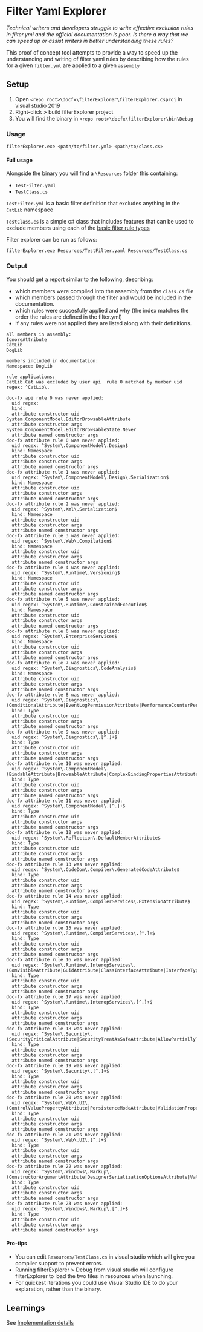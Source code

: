 # Filter Yaml Explorer

_Technical writers and developers struggle to write effective exclusion rules in filter.yml and the official documentation is poor. Is there a way that we can speed up or assist writers in better understanding these rules?_

This proof of concept tool attempts to provide a way to speed up the understanding and writing of filter yaml rules by describing how the rules for a given `filter.yml` are applied to a given `assembly`

## Setup

1. Open `<repo root>\docfx\filterExplorer\filterExplorer.csproj` in visual studio 2019
1. Right-click > build filterExplorer project
1. You will find the binary in `<repo root>\docfx\filterExplorer\bin\Debug`

### Usage

```
filterExplorer.exe <path/to/filter.yml> <path/to/class.cs>
```

#### Full usage

Alongside the binary you will find a `\Resources` folder this containing:

- `TestFilter.yaml`
- `TestClass.cs`

`TestFilter.yml` is a basic filter definition that excludes anything in the `CatLib` namespace

`TestClass.cs` is a simple c# class that includes features that can be used to exclude members using each of the [basic filter rule types](https://dotnet.github.io/docfx/tutorial/howto_filter_out_unwanted_apis_attributes.html)

Filter explorer can be run as follows:

```
filterExplorer.exe Resources/TestFilter.yaml Resources/TestClass.cs
```

### Output

You should get a report similar to the following, describing:

- which members were compiled into the assembly from the `class.cs` file
- which members passed through the filter and would be included in the documentation.
- which rules were succesfully applied and why (the index matches the order the rules are defined in the filter.yml)
- If any rules were not applied they are listed along with their definitions.

```
all members in assembly:
IgnoreAttribute
CatLib
DogLib

members included in documentation:
Namespace: DogLib

rule applications:
CatLib.Cat was excluded by user api  rule 0 matched by member uid regex: ^CatLib\.

doc-fx api rule 0 was never applied:
  uid regex:
  kind:
  attribute constructor uid System.ComponentModel.EditorBrowsableAttribute
  attribute constructor args System.ComponentModel.EditorBrowsableState.Never
  attribute named constructor args
doc-fx attribute rule 0 was never applied:
  uid regex: ^System\.ComponentModel\.Design$
  kind: Namespace
  attribute constructor uid
  attribute constructor args
  attribute named constructor args
doc-fx attribute rule 1 was never applied:
  uid regex: ^System\.ComponentModel\.Design\.Serialization$
  kind: Namespace
  attribute constructor uid
  attribute constructor args
  attribute named constructor args
doc-fx attribute rule 2 was never applied:
  uid regex: ^System\.Xml\.Serialization$
  kind: Namespace
  attribute constructor uid
  attribute constructor args
  attribute named constructor args
doc-fx attribute rule 3 was never applied:
  uid regex: ^System\.Web\.Compilation$
  kind: Namespace
  attribute constructor uid
  attribute constructor args
  attribute named constructor args
doc-fx attribute rule 4 was never applied:
  uid regex: ^System\.Runtime\.Versioning$
  kind: Namespace
  attribute constructor uid
  attribute constructor args
  attribute named constructor args
doc-fx attribute rule 5 was never applied:
  uid regex: ^System\.Runtime\.ConstrainedExecution$
  kind: Namespace
  attribute constructor uid
  attribute constructor args
  attribute named constructor args
doc-fx attribute rule 6 was never applied:
  uid regex: ^System\.EnterpriseServices$
  kind: Namespace
  attribute constructor uid
  attribute constructor args
  attribute named constructor args
doc-fx attribute rule 7 was never applied:
  uid regex: ^System\.Diagnostics\.CodeAnalysis$
  kind: Namespace
  attribute constructor uid
  attribute constructor args
  attribute named constructor args
doc-fx attribute rule 8 was never applied:
  uid regex: ^System\.Diagnostics\.(ConditionalAttribute|EventLogPermissionAttribute|PerformanceCounterPermissionAttribute)$
  kind: Type
  attribute constructor uid
  attribute constructor args
  attribute named constructor args
doc-fx attribute rule 9 was never applied:
  uid regex: ^System\.Diagnostics\.[^.]+$
  kind: Type
  attribute constructor uid
  attribute constructor args
  attribute named constructor args
doc-fx attribute rule 10 was never applied:
  uid regex: ^System\.ComponentModel\.(BindableAttribute|BrowsableAttribute|ComplexBindingPropertiesAttribute|DataObjectAttribute|DefaultBindingPropertyAttribute|ListBindableAttribute|LookupBindingPropertiesAttribute|SettingsBindableAttribute|TypeConverterAttribute)$
  kind: Type
  attribute constructor uid
  attribute constructor args
  attribute named constructor args
doc-fx attribute rule 11 was never applied:
  uid regex: ^System\.ComponentModel\.[^.]+$
  kind: Type
  attribute constructor uid
  attribute constructor args
  attribute named constructor args
doc-fx attribute rule 12 was never applied:
  uid regex: ^System\.Reflection\.DefaultMemberAttribute$
  kind: Type
  attribute constructor uid
  attribute constructor args
  attribute named constructor args
doc-fx attribute rule 13 was never applied:
  uid regex: ^System\.CodeDom\.Compiler\.GeneratedCodeAttribute$
  kind: Type
  attribute constructor uid
  attribute constructor args
  attribute named constructor args
doc-fx attribute rule 14 was never applied:
  uid regex: ^System\.Runtime\.CompilerServices\.ExtensionAttribute$
  kind: Type
  attribute constructor uid
  attribute constructor args
  attribute named constructor args
doc-fx attribute rule 15 was never applied:
  uid regex: ^System\.Runtime\.CompilerServices\.[^.]+$
  kind: Type
  attribute constructor uid
  attribute constructor args
  attribute named constructor args
doc-fx attribute rule 16 was never applied:
  uid regex: ^System\.Runtime\.InteropServices\.(ComVisibleAttribute|GuidAttribute|ClassInterfaceAttribute|InterfaceTypeAttribute)$
  kind: Type
  attribute constructor uid
  attribute constructor args
  attribute named constructor args
doc-fx attribute rule 17 was never applied:
  uid regex: ^System\.Runtime\.InteropServices\.[^.]+$
  kind: Type
  attribute constructor uid
  attribute constructor args
  attribute named constructor args
doc-fx attribute rule 18 was never applied:
  uid regex: ^System\.Security\.(SecurityCriticalAttribute|SecurityTreatAsSafeAttribute|AllowPartiallyTrustedCallersAttribute)$
  kind: Type
  attribute constructor uid
  attribute constructor args
  attribute named constructor args
doc-fx attribute rule 19 was never applied:
  uid regex: ^System\.Security\.[^.]+$
  kind: Type
  attribute constructor uid
  attribute constructor args
  attribute named constructor args
doc-fx attribute rule 20 was never applied:
  uid regex: ^System\.Web\.UI\.(ControlValuePropertyAttribute|PersistenceModeAttribute|ValidationPropertyAttribute|WebResourceAttribute|TemplateContainerAttribute|ThemeableAttribute|TemplateInstanceAttribute)$
  kind: Type
  attribute constructor uid
  attribute constructor args
  attribute named constructor args
doc-fx attribute rule 21 was never applied:
  uid regex: ^System\.Web\.UI\.[^.]+$
  kind: Type
  attribute constructor uid
  attribute constructor args
  attribute named constructor args
doc-fx attribute rule 22 was never applied:
  uid regex: ^System\.Windows\.Markup\.(ConstructorArgumentAttribute|DesignerSerializationOptionsAttribute|ValueSerializerAttribute|XmlnsCompatibleWithAttribute|XmlnsDefinitionAttribute|XmlnsPrefixAttribute)$
  kind: Type
  attribute constructor uid
  attribute constructor args
  attribute named constructor args
doc-fx attribute rule 23 was never applied:
  uid regex: ^System\.Windows\.Markup\.[^.]+$
  kind: Type
  attribute constructor uid
  attribute constructor args
  attribute named constructor args
```

#### Pro-tips

- You can edit `Resources/TestClass.cs` in visual studio which will give you compiler support to prevent errors.
- Running filterExplorer > Debug from visual studio will configure filterExplorer to load the two files in resources when launching.
- For quickest iterations you could use Visual Studio IDE to do your explaration, rather than the binary.

## Learnings

See [Implementation details](ImplementationDetails.md)
